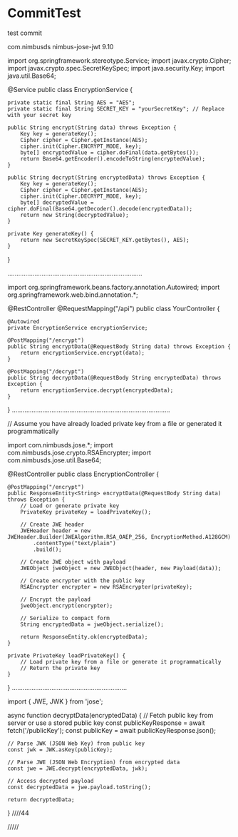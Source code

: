 # CommitTest
 test commit

 <dependency>
    <groupId>com.nimbusds</groupId>
    <artifactId>nimbus-jose-jwt</artifactId>
    <version>9.10</version> <!-- or the latest version available -->
</dependency>


 import org.springframework.stereotype.Service;
import javax.crypto.Cipher;
import javax.crypto.spec.SecretKeySpec;
import java.security.Key;
import java.util.Base64;

@Service
public class EncryptionService {

    private static final String AES = "AES";
    private static final String SECRET_KEY = "yourSecretKey"; // Replace with your secret key

    public String encrypt(String data) throws Exception {
        Key key = generateKey();
        Cipher cipher = Cipher.getInstance(AES);
        cipher.init(Cipher.ENCRYPT_MODE, key);
        byte[] encryptedValue = cipher.doFinal(data.getBytes());
        return Base64.getEncoder().encodeToString(encryptedValue);
    }

    public String decrypt(String encryptedData) throws Exception {
        Key key = generateKey();
        Cipher cipher = Cipher.getInstance(AES);
        cipher.init(Cipher.DECRYPT_MODE, key);
        byte[] decryptedValue = cipher.doFinal(Base64.getDecoder().decode(encryptedData));
        return new String(decryptedValue);
    }

    private Key generateKey() {
        return new SecretKeySpec(SECRET_KEY.getBytes(), AES);
    }
}



...........................................................................



import org.springframework.beans.factory.annotation.Autowired;
import org.springframework.web.bind.annotation.*;

@RestController
@RequestMapping("/api")
public class YourController {

    @Autowired
    private EncryptionService encryptionService;

    @PostMapping("/encrypt")
    public String encryptData(@RequestBody String data) throws Exception {
        return encryptionService.encrypt(data);
    }

    @PostMapping("/decrypt")
    public String decryptData(@RequestBody String encryptedData) throws Exception {
        return encryptionService.decrypt(encryptedData);
    }
}
........................................................................................





// Assume you have already loaded private key from a file or generated it programmatically

import com.nimbusds.jose.*;
import com.nimbusds.jose.crypto.RSAEncrypter;
import com.nimbusds.jose.util.Base64;

@RestController
public class EncryptionController {

    @PostMapping("/encrypt")
    public ResponseEntity<String> encryptData(@RequestBody String data) throws Exception {
        // Load or generate private key
        PrivateKey privateKey = loadPrivateKey();

        // Create JWE header
        JWEHeader header = new JWEHeader.Builder(JWEAlgorithm.RSA_OAEP_256, EncryptionMethod.A128GCM)
            .contentType("text/plain")
            .build();

        // Create JWE object with payload
        JWEObject jweObject = new JWEObject(header, new Payload(data));

        // Create encrypter with the public key
        RSAEncrypter encrypter = new RSAEncrypter(privateKey);

        // Encrypt the payload
        jweObject.encrypt(encrypter);

        // Serialize to compact form
        String encryptedData = jweObject.serialize();

        return ResponseEntity.ok(encryptedData);
    }

    private PrivateKey loadPrivateKey() {
        // Load private key from a file or generate it programmatically
        // Return the private key
    }
}
................................................................

import { JWE, JWK } from 'jose';

async function decryptData(encryptedData) {
    // Fetch public key from server or use a stored public key
    const publicKeyResponse = await fetch('/publicKey');
    const publicKey = await publicKeyResponse.json();

    // Parse JWK (JSON Web Key) from public key
    const jwk = JWK.asKey(publicKey);

    // Parse JWE (JSON Web Encryption) from encrypted data
    const jwe = JWE.decrypt(encryptedData, jwk);

    // Access decrypted payload
    const decryptedData = jwe.payload.toString();

    return decryptedData;
}
////44


/////


